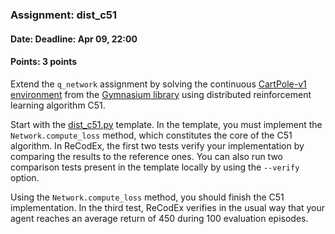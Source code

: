 ### Assignment: dist_c51
#### Date: Deadline: Apr 09, 22:00
#### Points: 3 points

Extend the `q_network` assignment by solving the continuous
[CartPole-v1 environment](https://gymnasium.farama.org/environments/classic_control/cart_pole/)
from the [Gymnasium library](https://gymnasium.farama.org/) using distributed
reinforcement learning algorithm C51.

Start with the [dist_c51.py](https://github.com/ufal/npfl139/tree/master/labs/05/dist_c51.py)
template. In the template, you must implement the `Network.compute_loss`
method, which constitutes the core of the C51 algorithm. In ReCodEx, the first
two tests verify your implementation by comparing the results to the reference
ones. You can also run two comparison tests present in the template locally by
using the `--verify` option.

Using the `Network.compute_loss` method, you should finish the C51
implementation. In the third test, ReCodEx verifies in the usual way that your
agent reaches an average return of 450 during 100 evaluation episodes.
